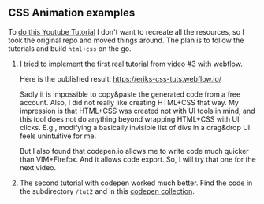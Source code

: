 ## CSS Animation examples

To [do this Youtube Tutorial](https://www.youtube.com/playlist?list=PL4cUxeGkcC9iGYgmEd2dm3zAKzyCGDtM5)
I don't want to recreate all the resources, so I took the original repo and
moved things around. The plan is to follow the tutorials and build `html+css` on
the go.


1. I tried to implement the first real tutorial from
   [video #3](https://www.youtube.com/watch?v=oYlJR4Le228&list=PL4cUxeGkcC9iGYgmEd2dm3zAKzyCGDtM5&index=3)
   with [webflow](https://webflow.io/).

   Here is the published result: https://eriks-css-tuts.webflow.io/

   Sadly it is impossible to copy&paste the generated code from a free account.
   Also, I did not really like creating HTML+CSS that way. My impression is that
   HTML+CSS was created not with UI tools in mind, and this tool does not do
   anything beyond wrapping HTML+CSS with UI clicks. E.g., modifying a
   basically invisible list of divs in a drag&drop UI feels unintuitive for me.

   But I also found that codepen.io allows me to write code much quicker than
   VIM+Firefox. And it allows code export. So, I will try that one for the next
   video.

2. The second tutorial with codepen worked much better. Find the code in the
   subdirectory `/tut2` and in this
   [codepen collection](https://codepen.io/collection/ExKZRe).
